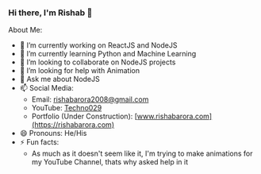 ### Hi there, I'm Rishab 👋

About Me:

- 🔭 I’m currently working on ReactJS and NodeJS
- 🌱 I’m currently learning Python and Machine Learning
- 👬 I’m looking to collaborate on NodeJS projects
- 🤔 I’m looking for help with Animation
- 💬 Ask me about NodeJS
- 📫 Social Media: 
  - Email: [rishabarora2008@gmail.com](rishabarora2008@gmail.com)
  - YouTube: [Techno029](https://www.youtube.com/channel/UCjo4sZ-G8ExZpGATmUrKKkA)
  - Portfolio (Under Construction): [www.rishabarora.com](https://rishabarora.com)
- 😄 Pronouns: He/His
- ⚡ Fun facts:
  - As much as it doesn't seem like it, I'm trying to make animations for my YouTube Channel, thats why asked help in it
